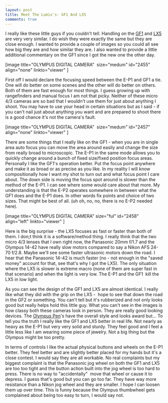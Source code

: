 ```yaml
---
layout: post
title: Meet The Lumix's- GF1 And LX5
comments: true
---
```

I really like these little guys if you couldn't tell. Handling on the <a href="http://www.amazon.com/gp/redirect.html?ie=UTF8&amp;location=http%3A%2F%2Fwww.amazon.com%2Fgp%2Foffer-listing%2FB002MUAEX4%3Fie%3DUTF8%26ref_%3Ddp_olp_new_map%26qid%3D1284592102%26sr%3D1-1%26condition%3Dnew&amp;tag=rbde-20&amp;linkCode=ur2&amp;camp=1789&amp;creative=390957" target="_blank">GF1</a> and <a href="http://www.amazon.com/gp/redirect.html?ie=UTF8&amp;location=http%3A%2F%2Fwww.amazon.com%2Fgp%2Foffer-listing%2FB003WJR69E%3Fie%3DUTF8%26ref_%3Ddp_olp_new%26qid%3D1284592151%26sr%3D1-1%26condition%3Dnew&amp;tag=rbde-20&amp;linkCode=ur2&amp;camp=1789&amp;creative=390957" target="_blank">LX5</a> are very very similar. I do wish they were exactly the same but they are close enough. I wanted to provide a couple of images so you could all see how big they are and how similar they are. I also wanted to provide a little additional commentary on the GF1 since I got the new one the other day.

[image title="OLYMPUS DIGITAL CAMERA"  size="medum" id="2455" align="none" linkto="viewer" ]

First off I would declare the focusing speed between the E-P1 and GF1 a tie. One will do better on some scenes and the other will do better on others. Both of them are fast enough for most things. I guess growing up with rangefinders and manual focus I am not that picky. Neither of these micro 4/3 cameras are so bad that I wouldn't use them for just about anything I shoot. You may have to use your head in certain situations but as I said - if you can't nail just about anything you want and are prepared to shoot there is a good chance it's not the camera's fault.

[image title="OLYMPUS DIGITAL CAMERA"  size="medum" id="2457" align="none" linkto="viewer" ]

There are some things that I really like on the GF1 - when you are in single area auto focus you can move the area around easily and change the size from really broad to microscopic. The E-P1 in the same mode allows you to quickly change around a bunch of fixed size/fixed position focus areas. Personally I like the GF1's operation better. Put the focus point anywhere and make it as broad or as precise as you like. In my reality I will know compositionally how I want my shot to turn out and what focus point I care about. The down side is moving the focus spot around is slower than the method of the E-P1. I can see where some would care about that more. My understanding is that the E-P2 operates somewhere in between what the GF1 does and the E-P1 does. In other words fix points and choice of two sizes. That might be best of all. (uh oh, no, no, there is no E-P2 needed here).

[image title="OLYMPUS DIGITAL CAMERA" size="ful" id="2458" align="left" linkto="viewer" ]

Here is the big surprise - the LX5 focuses as fast or faster than both of them. I don;t think it is a software/method thing. I really think that the two micro 4/3 lenses that I own right now, the Panasonic 20mm f/1.7 and the Olympus 14-42 have really slow motors compared to say a Nikon AFS 24-70 f/2.8. Maybe we'll see some faster ultrasonic motors down the road. I hear that the Panasonic 14-42 is much faster (no - not enough in the "saved money" account for that, see that's why I got the LX5). The only situation where the LX5 is slower is extreme macro (none of them are super fast in that scenario) and when the light is very low. The E-P1 and the GF1  kill the LX5 in low light.

As you can see the design of the GF1 and LX5 are almost identical. I really like what they did with the grip on the LX5 -  hope to see that down the road in the GF2 or something. You can't tell but it's rubberized and not only looks good but really helps hold this little guy. What you can't see in the images is how classy both these cameras look in person. They are really good looking devices. The <a href="http://www.amazon.com/gp/redirect.html?ie=UTF8&amp;location=http%3A%2F%2Fwww.amazon.com%2Fgp%2Foffer-listing%2FB002CGSYKS%3Fie%3DUTF8%26ref_%3Ddp_olp_new_map%26qid%3D1284592021%26sr%3D8-1%26condition%3Dnew&amp;tag=rbde-20&amp;linkCode=ur2&amp;camp=1789&amp;creative=390957" target="_blank">Olympus Pen</a>'s have the overall style and looks award but... To tell you the truth I really like the GF1 and LX5 better in real life. Not nearly as heavy as the E-P1 but very very solid and sturdy. They feel good and I feel a little less like I am wearing some piece of jewelry. Not a big thing but the Olympus might be too pretty.

In terms of controls I like the actual physical buttons and wheels on the E-P1 better. They feel better and are slightly better placed for my hands but it's a close contest. I would say they are all workable. No real complaints but my biggest complaint is that the Panasonic jog wheel on both the GF1 and LX5 are too too tight and the button action built into the jog wheel is too hard to press. There is no way to "accidentally"  move that wheel or cause it to depress. I guess that's good but you can go too far. They have way more resistance than a Nikon jog wheel and they are smaller. I hope I can loosen them up over time. This is funny because the Olympus thumbwheel gets complained about being too easy to turn, I would say not.
